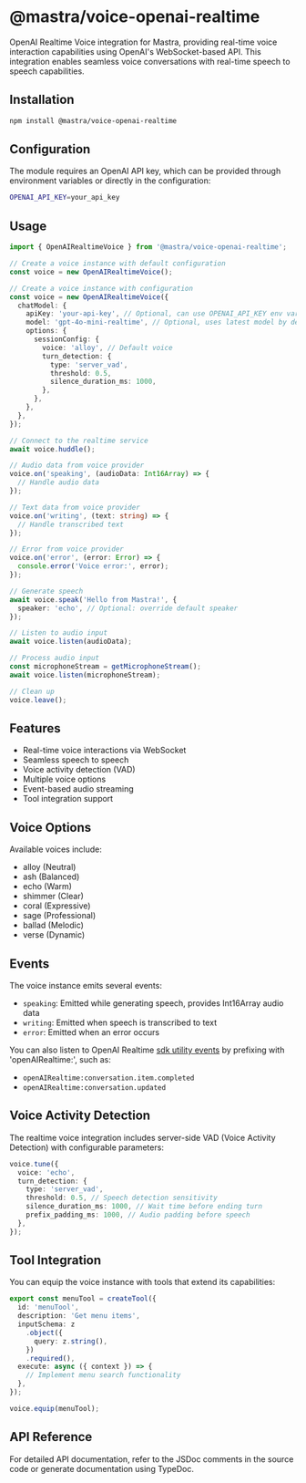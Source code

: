 # @mastra/voice-openai-realtime

OpenAI Realtime Voice integration for Mastra, providing real-time voice interaction capabilities using OpenAI's WebSocket-based API. This integration enables seamless voice conversations with real-time speech to speech capabilities.

## Installation

```bash
npm install @mastra/voice-openai-realtime
```

## Configuration

The module requires an OpenAI API key, which can be provided through environment variables or directly in the configuration:

```bash
OPENAI_API_KEY=your_api_key
```

## Usage

```typescript
import { OpenAIRealtimeVoice } from '@mastra/voice-openai-realtime';

// Create a voice instance with default configuration
const voice = new OpenAIRealtimeVoice();

// Create a voice instance with configuration
const voice = new OpenAIRealtimeVoice({
  chatModel: {
    apiKey: 'your-api-key', // Optional, can use OPENAI_API_KEY env var
    model: 'gpt-4o-mini-realtime', // Optional, uses latest model by default
    options: {
      sessionConfig: {
        voice: 'alloy', // Default voice
        turn_detection: {
          type: 'server_vad',
          threshold: 0.5,
          silence_duration_ms: 1000,
        },
      },
    },
  },
});

// Connect to the realtime service
await voice.huddle();

// Audio data from voice provider
voice.on('speaking', (audioData: Int16Array) => {
  // Handle audio data
});

// Text data from voice provider
voice.on('writing', (text: string) => {
  // Handle transcribed text
});

// Error from voice provider
voice.on('error', (error: Error) => {
  console.error('Voice error:', error);
});

// Generate speech
await voice.speak('Hello from Mastra!', {
  speaker: 'echo', // Optional: override default speaker
});

// Listen to audio input
await voice.listen(audioData);

// Process audio input
const microphoneStream = getMicrophoneStream();
await voice.listen(microphoneStream);

// Clean up
voice.leave();
```

## Features

- Real-time voice interactions via WebSocket
- Seamless speech to speech
- Voice activity detection (VAD)
- Multiple voice options
- Event-based audio streaming
- Tool integration support

## Voice Options

Available voices include:

- alloy (Neutral)
- ash (Balanced)
- echo (Warm)
- shimmer (Clear)
- coral (Expressive)
- sage (Professional)
- ballad (Melodic)
- verse (Dynamic)

## Events

The voice instance emits several events:

- `speaking`: Emitted while generating speech, provides Int16Array audio data
- `writing`: Emitted when speech is transcribed to text
- `error`: Emitted when an error occurs

You can also listen to OpenAI Realtime [sdk utility events](https://github.com/openai/openai-realtime-api-beta/tree/main?tab=readme-ov-file#reference-client-utility-events) by prefixing with 'openAIRealtime:', such as:

- `openAIRealtime:conversation.item.completed`
- `openAIRealtime:conversation.updated`

## Voice Activity Detection

The realtime voice integration includes server-side VAD (Voice Activity Detection) with configurable parameters:

```typescript
voice.tune({
  voice: 'echo',
  turn_detection: {
    type: 'server_vad',
    threshold: 0.5, // Speech detection sensitivity
    silence_duration_ms: 1000, // Wait time before ending turn
    prefix_padding_ms: 1000, // Audio padding before speech
  },
});
```

## Tool Integration

You can equip the voice instance with tools that extend its capabilities:

```typescript
export const menuTool = createTool({
  id: 'menuTool',
  description: 'Get menu items',
  inputSchema: z
    .object({
      query: z.string(),
    })
    .required(),
  execute: async ({ context }) => {
    // Implement menu search functionality
  },
});

voice.equip(menuTool);
```

## API Reference

For detailed API documentation, refer to the JSDoc comments in the source code or generate documentation using TypeDoc.
